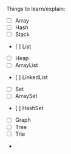 Things to learn/explain:

- [ ] Array
- [ ] Hash
- [ ] Stack
- [ ] List
- [ ] Heap
- [ ] ArrayList
- [ ] LinkedList
- [ ] Set
- [ ] ArraySet
- [ ] HashSet
- [ ] Graph
- [ ] Tree
- [ ] Trie
- 